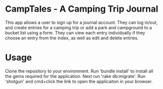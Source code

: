 # CampTales - A Camping Trip Journal 
This app allows a user to sign up for a journal account. They can log in/out, and create entries for a camping trip or add a park and campground to a bucket list using a form. They can view each entry individually if they choose an entry from the index, as well as edit and delete entries.

# Usage
Clone the repository to your environment. 
Run 'bundle install' to install all the gems required for the application. 
Next run 'rake db:migrate'. 
Run 'shotgun' and cmd+click the link to open the applicaiton in your browser.
